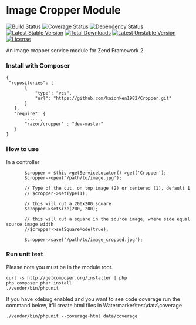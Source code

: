 Image Cropper Module
====================

[![Build Status](https://travis-ci.org/kaiohken1982/Cropper.png?branch=master)](https://travis-ci.org/kaiohken1982/Cropper)
[![Coverage Status](https://coveralls.io/repos/kaiohken1982/Cropper/badge.png?branch=master)](https://coveralls.io/r/kaiohken1982/Cropper?branch=master)
[![Dependency Status](https://www.versioneye.com/user/projects/52f5629dec1375917400008a/badge.png)](https://www.versioneye.com/user/projects/52f5629dec1375917400008a)
[![Latest Stable Version](https://poser.pugx.org/razor/cropper/v/stable.png)](https://packagist.org/packages/razor/cropper) 
[![Total Downloads](https://poser.pugx.org/razor/cropper/downloads.png)](https://packagist.org/packages/razor/cropper) 
[![Latest Unstable Version](https://poser.pugx.org/razor/cropper/v/unstable.png)](https://packagist.org/packages/razor/cropper) 
[![License](https://poser.pugx.org/razor/cropper/license.png)](https://packagist.org/packages/razor/cropper)

An image cropper service module for Zend Framework 2.


### Install with Composer
 ```
{
  "repositories": [
        {
            "type": "vcs",
            "url": "https://github.com/kaiohken1982/Cropper.git"
        }
    ],
    "require": {
        ......,
        "razor/cropper" : "dev-master"
    }
}
 ```

### How to use

In a controller

 ```
 		$cropper = $this->getServiceLocator()->get('Cropper');
		$cropper->open('/path/to/image.jpg');
		
		// Type of the cut, on top image (2) or centered (1), default 1
		// $cropper->setType(1);
		
		// this will cut a 200x200 square
		$cropper->setSize(200, 200);
		
		// this will cut a square in the source image, where side equal source image width
		//$cropper->setSquareMode(true); 
		
		$cropper->save('/path/to/image_cropped.jpg');
 ```

### Run unit test
 
Please note you must be in the module root.

```
curl -s http://getcomposer.org/installer | php
php composer.phar install
./vendor/bin/phpunit 
```

If you have xdebug enabled and you want to see code coverage 
run the command below, it'll create html files in 
Watermarker\test\data\coverage

```
./vendor/bin/phpunit --coverage-html data/coverage
```
